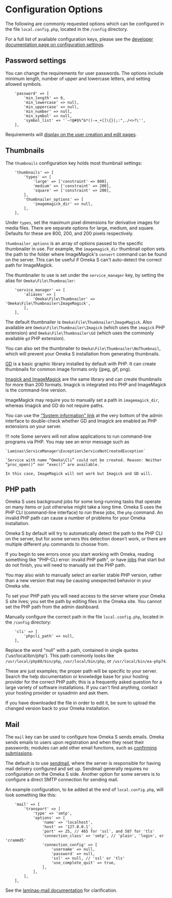 # Configuration Options

The following are commonly requested options which can be configured in the file `local.config.php`, located in the `/config` directory. 

For a full list of available configuration keys, please see the [developer documentation page on configuration settings](https://omeka.org/s/docs/developer/configuration/). 

## Password settings
You can change the requirements for user passwords. The options include minimum length, number of upper and lowercase letters, and setting allowed symbols.

```
    'password' => [
        'min_length' => 6,
        'min_lowercase' => null,
        'min_uppercase' => null,
        'min_number' => null,
        'min_symbol' => null,
        'symbol_list' => '`~!@#$%^&*()-=_+[]\{}|;:",./<>?\'',
    ],
```
Requirements will [display on the user creation and edit pages](admin/users.md#password).



## Thumbnails

The `thumbnails` configuration key holds most thumbnail settings:

```
    'thumbnails' => [
        'types' => [
            'large' => ['constraint' => 800],
            'medium' => ['constraint' => 200],
            'square' => ['constraint' => 200],
        ],
        'thumbnailer_options' => [
            'imagemagick_dir' => null,
        ],
    ],
```

Under `types`, set the maximum pixel dimensions for derivative images for media files. There are separate options for large, medium, and square. Defaults for these are 800, 200, and 200 pixels respectively.

`thumbnailer_options` is an array of options passed to the specific thumbnailer in use. For example, the `imagemagick_dir` thumbnail option sets the path to the folder where ImageMagick's `convert` command can be found on the server. This can be useful if Omeka S can't auto-detect the correct path for ImageMagick.

The thumbnailer to use is set under the `service_manager` key, by setting the
alias for `Omeka\File\Thumbnailer`:

```
    'service_manager' => [
        'aliases' => [
            'Omeka\File\Thumbnailer' => 'Omeka\File\Thumbnailer\ImageMagick',
        ],
    ],
```

The default thumbnailer is `Omeka\File\Thumbnailer\ImageMagick`. Also available are `Omeka\File\Thumbnailer\Imagick` (which uses the `imagick` PHP extension) and `Omeka\File\Thumbnailer\Gd` (which uses the commonly available `gd` PHP extension).

You can also set the thumbnailer to `Omeka\File\Thumbnailer\NoThumbnail`, which will prevent your Omeka S installation from generating thumbnails. 

[GD](https://secure.php.net/manual/en/intro.image.php) is a basic graphic library installed by default with PHP. It can create thumbnails for common image formats only (jpeg, gif, png). 

[Imagick and ImageMagick](https://www.imagemagick.org) are the same library and can create thumbnails for more than 200 formats. Imagick is integrated into PHP and ImageMagick is the command-line version. 

ImageMagick may require you to manually set a path in `imagemagick_dir`, whereas Imagick and GD do not require paths.

You can use the ["System information" link](admin-dashboard.md#system-information) at the very bottom of the admin interface to double-check whether GD and Imagick are enabled as PHP extensions on your server.

!!! note
	Some servers will not allow applications to run command-line programs via PHP. You may see an error message such as 

	`Laminas\ServiceManager\Exception\ServiceNotCreatedException`

	`Service with name “Omeka\Cli” could not be created. Reason: Neither “proc_open()” nor “exec()” are available.`

	In this case, ImageMagick will not work but Imagick and GD will.

## PHP path

Omeka S uses background jobs for some long-running tasks that operate on many items or just otherwise might take a long time. Omeka S uses the PHP CLI (command-line interface) to run these jobs, the `php` command. An invalid PHP path can cause a number of problems for your Omeka installation. 

Omeka S by default will try to automatically detect the path to the PHP CLI on the server, but for some servers this detection doesn't work, or there are multiple different `php` commands to choose from. 

If you begin to see errors once you start working with Omeka, reading something like "PHP-CLI error: invalid PHP path", or have [jobs](admin/jobs.md) that start but do not finish, you will need to manually set the PHP path.

You may also wish to manually select an earlier stable PHP version, rather than a new version that may be causing unexpected behavior in your Omeka site.

To set your PHP path you will need access to the server where your Omeka S site lives; you set the path by editing files in the Omeka site. You cannot set the PHP path from the admin dashboard.

Manually configure the correct path in the file `local.config.php`, located in the `/config` directory:

```
    'cli' => [
        'phpcli_path' => null,
    ],
```

Replace the word "null" with a path, contained in single quotes ('usr/local/bin/php'). This path commonly looks like `/usr/local/php80/bin/php`, `/usr/local/bin/php`, or `/usr/local/bin/ea-php74`.

These are just examples; the proper path will be specific to your server. Search the help documentation or knowledge base for your hosting provider for the correct PHP path; this is a frequently asked question for a large variety of software installations. If you can't find anything, contact your hosting provider or sysadmin and ask them.

If you have downloaded the file in order to edit it, be sure to upload the changed version back to your Omeka installation.

## Mail

The `mail` key can be used to configure how Omeka S sends emails. Omeka sends emails to users upon registration and when they reset their passwords; modules can add other email functions, such as [confirming submissions](modules/collecting.md). 

The default is to use [sendmail](https://en.wikipedia.org/wiki/Sendmail), where the server is responsible for having mail delivery configured and set up. Sendmail generally requires no configuration on the Omeka S side. Another option for some servers is to configure a direct SMTP connection for sending mail. 

An example configuration, to be added at the end of `local.config.php`, will look something like this:

```
    'mail' => [
        'transport' => [
            'type' => 'smtp',
            'options' => [
                'name' => 'localhost',
                'host' => '127.0.0.1',
                'port' => 25, // 465 for 'ssl', and 587 for 'tls'
                'connection_class' => 'smtp', // 'plain', 'login', or 'crammd5'
                'connection_config' => [
                    'username' => null,
                    'password' => null,
                    'ssl' => null, // 'ssl' or 'tls'
                    'use_complete_quit' => true,
                ],
            ],
        ],
    ],
```

See the [laminas-mail documentation](https://docs.laminas.dev/laminas-mail/transport/smtp-options/) for clarification.